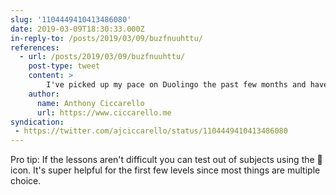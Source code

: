 ```yaml
---
slug: '1104449410413486080'
date: 2019-03-09T18:30:33.000Z
in-reply-to: /posts/2019/03/09/buzfnuuhttu/
references:
  - url: /posts/2019/03/09/buzfnuuhttu/
    post-type: tweet
    content: >
        I've picked up my pace on Duolingo the past few months and have now completed the second level of the Spanish tree. Having had regular exposure to simple sentences has definitely made it easier to learn the language now that we are in Mexico. 
    author:
      name: Anthony Ciccarello
      url: https://www.ciccarello.me
syndication:
 - https://twitter.com/ajciccarello/status/1104449410413486080
---
```


Pro tip: If the lessons aren't difficult you can test out of subjects using the 🔑 icon. It's super helpful for the first few levels since most things are multiple choice.
